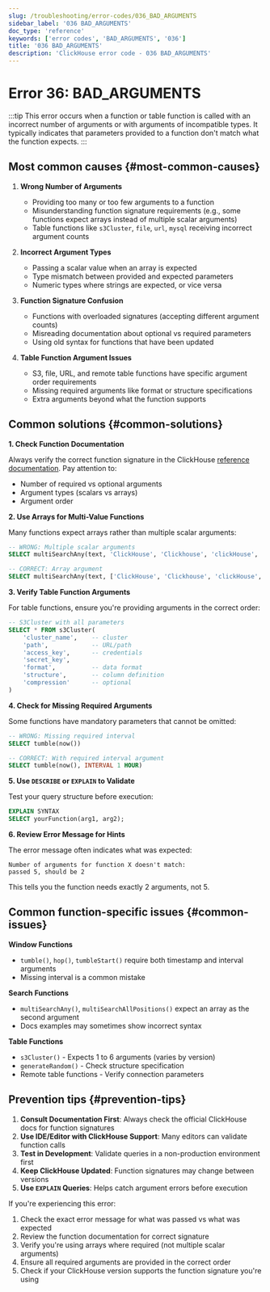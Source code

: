 ```yaml
---
slug: /troubleshooting/error-codes/036_BAD_ARGUMENTS
sidebar_label: '036 BAD_ARGUMENTS'
doc_type: 'reference'
keywords: ['error codes', 'BAD_ARGUMENTS', '036']
title: '036 BAD_ARGUMENTS'
description: 'ClickHouse error code - 036 BAD_ARGUMENTS'
---
```


# Error 36: BAD_ARGUMENTS

:::tip
This error occurs when a function or table function is called with an incorrect number of arguments or with arguments of incompatible types.
It typically indicates that parameters provided to a function don't match what the function expects.
:::
> 
## Most common causes {#most-common-causes}

1. **Wrong Number of Arguments**
    - Providing too many or too few arguments to a function
    - Misunderstanding function signature requirements (e.g., some functions expect arrays instead of multiple scalar arguments)
    - Table functions like `s3Cluster`, `file`, `url`, `mysql` receiving incorrect argument counts

2. **Incorrect Argument Types**
    - Passing a scalar value when an array is expected
    - Type mismatch between provided and expected parameters
    - Numeric types where strings are expected, or vice versa

3. **Function Signature Confusion**
    - Functions with overloaded signatures (accepting different argument counts)
    - Misreading documentation about optional vs required parameters
    - Using old syntax for functions that have been updated

4. **Table Function Argument Issues**
    - S3, file, URL, and remote table functions have specific argument order requirements
    - Missing required arguments like format or structure specifications
    - Extra arguments beyond what the function supports

## Common solutions {#common-solutions}

**1. Check Function Documentation**

Always verify the correct function signature in the ClickHouse [reference documentation](/sql-reference).
Pay attention to:
- Number of required vs optional arguments
- Argument types (scalars vs arrays)
- Argument order

**2. Use Arrays for Multi-Value Functions**

Many functions expect arrays rather than multiple scalar arguments:

```sql
-- WRONG: Multiple scalar arguments
SELECT multiSearchAny(text, 'ClickHouse', 'Clickhouse', 'clickHouse', 'clickhouse')

-- CORRECT: Array argument
SELECT multiSearchAny(text, ['ClickHouse', 'Clickhouse', 'clickHouse', 'clickhouse'])
```

**3. Verify Table Function Arguments**

For table functions, ensure you're providing arguments in the correct order:

```sql
-- S3Cluster with all parameters
SELECT * FROM s3Cluster(
    'cluster_name',    -- cluster
    'path',            -- URL/path
    'access_key',      -- credentials
    'secret_key',
    'format',          -- data format
    'structure',       -- column definition
    'compression'      -- optional
)
```

**4. Check for Missing Required Arguments**

Some functions have mandatory parameters that cannot be omitted:

```sql
-- WRONG: Missing required interval
SELECT tumble(now())

-- CORRECT: With required interval argument
SELECT tumble(now(), INTERVAL 1 HOUR)
```

**5. Use `DESCRIBE` or `EXPLAIN` to Validate**

Test your query structure before execution:

```sql
EXPLAIN SYNTAX
SELECT yourFunction(arg1, arg2);
```

**6. Review Error Message for Hints**

The error message often indicates what was expected:
```
Number of arguments for function X doesn't match: 
passed 5, should be 2
```

This tells you the function needs exactly 2 arguments, not 5.

## Common function-specific issues {#common-issues}

**Window Functions**
- `tumble()`, `hop()`, `tumbleStart()` require both timestamp and interval arguments
- Missing interval is a common mistake

**Search Functions**
- `multiSearchAny()`, `multiSearchAllPositions()` expect an array as the second argument
- Docs examples may sometimes show incorrect syntax

**Table Functions**
- `s3Cluster()` - Expects 1 to 6 arguments (varies by version)
- `generateRandom()` - Check structure specification
- Remote table functions - Verify connection parameters

## Prevention tips {#prevention-tips}

1. **Consult Documentation First**: Always check the official ClickHouse docs for function signatures
2. **Use IDE/Editor with ClickHouse Support**: Many editors can validate function calls
3. **Test in Development**: Validate queries in a non-production environment first
4. **Keep ClickHouse Updated**: Function signatures may change between versions
5. **Use `EXPLAIN` Queries**: Helps catch argument errors before execution

If you're experiencing this error:
1. Check the exact error message for what was passed vs what was expected
2. Review the function documentation for correct signature
3. Verify you're using arrays where required (not multiple scalar arguments)
4. Ensure all required arguments are provided in the correct order
5. Check if your ClickHouse version supports the function signature you're using